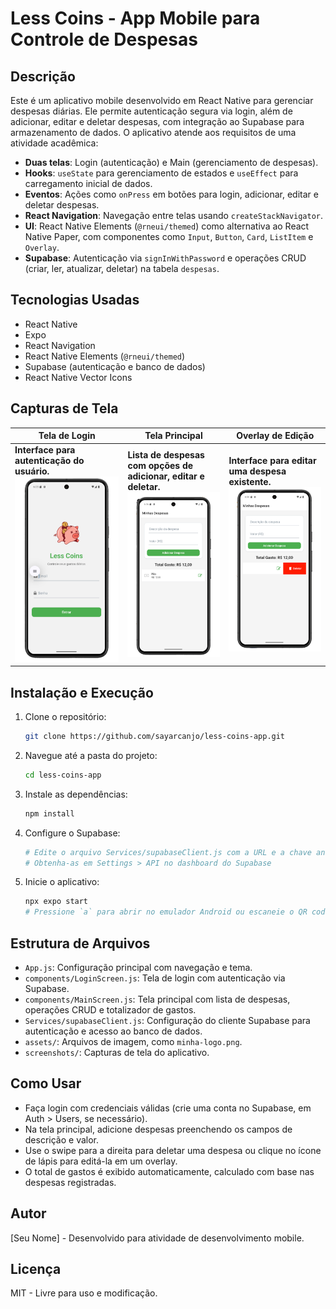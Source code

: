 # Less Coins - App Mobile para Controle de Despesas

## Descrição
Este é um aplicativo mobile desenvolvido em React Native para gerenciar despesas diárias. Ele permite autenticação segura via login, além de adicionar, editar e deletar despesas, com integração ao Supabase para armazenamento de dados. O aplicativo atende aos requisitos de uma atividade acadêmica:

- **Duas telas**: Login (autenticação) e Main (gerenciamento de despesas).
- **Hooks**: `useState` para gerenciamento de estados e `useEffect` para carregamento inicial de dados.
- **Eventos**: Ações como `onPress` em botões para login, adicionar, editar e deletar despesas.
- **React Navigation**: Navegação entre telas usando `createStackNavigator`.
- **UI**: React Native Elements (`@rneui/themed`) como alternativa ao React Native Paper, com componentes como `Input`, `Button`, `Card`, `ListItem` e `Overlay`.
- **Supabase**: Autenticação via `signInWithPassword` e operações CRUD (criar, ler, atualizar, deletar) na tabela `despesas`.

## Tecnologias Usadas

- React Native
- Expo
- React Navigation
- React Native Elements (`@rneui/themed`)
- Supabase (autenticação e banco de dados)
- React Native Vector Icons

## Capturas de Tela

| Tela de Login | Tela Principal | Overlay de Edição |
|---------------|----------------|-------------------|
| **Interface para autenticação do usuário.**<br>![Tela de Login](https://raw.githubusercontent.com/sayarcanjo/less-coins-app/main/screenshots/login-screen.png) | **Lista de despesas com opções de adicionar, editar e deletar.**<br>![Tela Principal](https://raw.githubusercontent.com/sayarcanjo/less-coins-app/main/screenshots/main-screen.png) | **Interface para editar uma despesa existente.**<br>![Overlay de Edição](https://raw.githubusercontent.com/sayarcanjo/less-coins-app/main/screenshots/edit-screen.png) |

## Instalação e Execução

1. Clone o repositório:
   ```bash
   git clone https://github.com/sayarcanjo/less-coins-app.git
   ```
2. Navegue até a pasta do projeto:
   ```bash
   cd less-coins-app
   ```
3. Instale as dependências:
   ```bash
   npm install
   ```
4. Configure o Supabase:
   ```bash
   # Edite o arquivo Services/supabaseClient.js com a URL e a chave anônima do seu projeto Supabase
   # Obtenha-as em Settings > API no dashboard do Supabase
   ```
5. Inicie o aplicativo:
   ```bash
   npx expo start
   # Pressione `a` para abrir no emulador Android ou escaneie o QR code com o Expo Go no celular
   ```

## Estrutura de Arquivos

- `App.js`: Configuração principal com navegação e tema.
- `components/LoginScreen.js`: Tela de login com autenticação via Supabase.
- `components/MainScreen.js`: Tela principal com lista de despesas, operações CRUD e totalizador de gastos.
- `Services/supabaseClient.js`: Configuração do cliente Supabase para autenticação e acesso ao banco de dados.
- `assets/`: Arquivos de imagem, como `minha-logo.png`.
- `screenshots/`: Capturas de tela do aplicativo.

## Como Usar

- Faça login com credenciais válidas (crie uma conta no Supabase, em Auth > Users, se necessário).
- Na tela principal, adicione despesas preenchendo os campos de descrição e valor.
- Use o swipe para a direita para deletar uma despesa ou clique no ícone de lápis para editá-la em um overlay.
- O total de gastos é exibido automaticamente, calculado com base nas despesas registradas.

## Autor
[Seu Nome] - Desenvolvido para atividade de desenvolvimento mobile.

## Licença
MIT - Livre para uso e modificação.